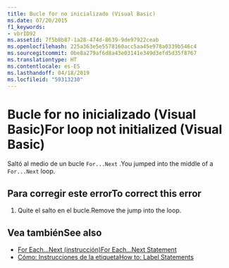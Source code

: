 ```yaml
---
title: Bucle for no inicializado (Visual Basic)
ms.date: 07/20/2015
f1_keywords:
- vbrID92
ms.assetid: 7f5b8b87-1a28-474d-8639-9de97922ceab
ms.openlocfilehash: 225a363e5e5578160acc5aa45e978a0339b546c4
ms.sourcegitcommit: 0be8a279af6d8a43e03141e349d3efd5d35f8767
ms.translationtype: HT
ms.contentlocale: es-ES
ms.lasthandoff: 04/18/2019
ms.locfileid: "59313230"
---
```

# <a name="for-loop-not-initialized-visual-basic"></a><span data-ttu-id="41f76-102">Bucle for no inicializado (Visual Basic)</span><span class="sxs-lookup"><span data-stu-id="41f76-102">For loop not initialized (Visual Basic)</span></span>
<span data-ttu-id="41f76-103">Saltó al medio de un bucle `For...Next` .</span><span class="sxs-lookup"><span data-stu-id="41f76-103">You jumped into the middle of a `For...Next` loop.</span></span>  
  
## <a name="to-correct-this-error"></a><span data-ttu-id="41f76-104">Para corregir este error</span><span class="sxs-lookup"><span data-stu-id="41f76-104">To correct this error</span></span>  
  
1. <span data-ttu-id="41f76-105">Quite el salto en el bucle.</span><span class="sxs-lookup"><span data-stu-id="41f76-105">Remove the jump into the loop.</span></span>  
  
## <a name="see-also"></a><span data-ttu-id="41f76-106">Vea también</span><span class="sxs-lookup"><span data-stu-id="41f76-106">See also</span></span>

- [<span data-ttu-id="41f76-107">For Each...Next (instrucción)</span><span class="sxs-lookup"><span data-stu-id="41f76-107">For Each...Next Statement</span></span>](../../visual-basic/language-reference/statements/for-each-next-statement.md)
- [<span data-ttu-id="41f76-108">Cómo: Instrucciones de la etiqueta</span><span class="sxs-lookup"><span data-stu-id="41f76-108">How to: Label Statements</span></span>](../../visual-basic/programming-guide/program-structure/how-to-label-statements.md)
